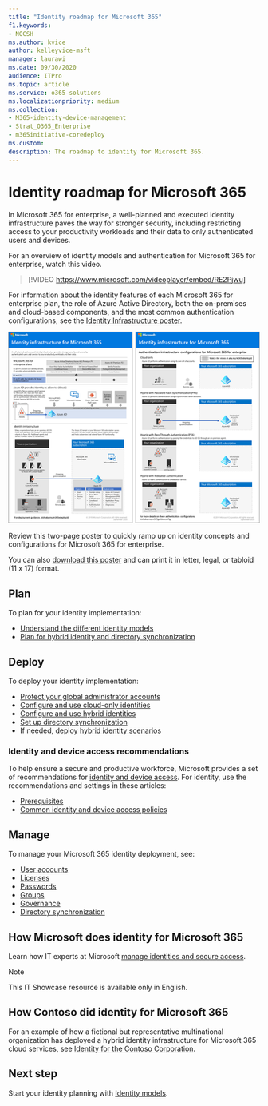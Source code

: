 ```yaml
---
title: "Identity roadmap for Microsoft 365"
f1.keywords:
- NOCSH
ms.author: kvice
author: kelleyvice-msft
manager: laurawi
ms.date: 09/30/2020
audience: ITPro
ms.topic: article
ms.service: o365-solutions
ms.localizationpriority: medium
ms.collection: 
- M365-identity-device-management
- Strat_O365_Enterprise
- m365initiative-coredeploy
ms.custom:
description: The roadmap to identity for Microsoft 365.
---
```


# Identity roadmap for Microsoft 365

In Microsoft 365 for enterprise, a well-planned and executed identity infrastructure paves the way for stronger security, including restricting access to your productivity workloads and their data to only authenticated users and devices.

For an overview of identity models and authentication for Microsoft 365 for enterprise, watch this video.

<p> </p>

> [!VIDEO https://www.microsoft.com/videoplayer/embed/RE2Pjwu]

For information about the identity features of each Microsoft 365 for enterprise plan, the role of Azure Active Directory, both the on-premises and cloud-based components, and the most common authentication configurations, see the [Identity Infrastructure poster](../downloads/m365e-identity-infra.pdf).

[![The Identity Infrastructure poster.](../downloads/m365e-identity-infra.png)](../downloads/m365e-identity-infra.pdf)

Review this two-page poster to quickly ramp up on identity concepts and configurations for Microsoft 365 for enterprise.

You can also [download this poster](https://github.com/MicrosoftDocs/microsoft-365-docs/raw/public/microsoft-365/downloads/m365e-identity-infra.pdf) and can print it in letter, legal, or tabloid (11 x 17) format.

## Plan

To plan for your identity implementation:

- [Understand the different identity models](about-microsoft-365-identity.md)
- [Plan for hybrid identity and directory synchronization](plan-for-directory-synchronization.md)

## Deploy

To deploy your identity implementation:

- [Protect your global administrator accounts](protect-your-global-administrator-accounts.md)
- [Configure and use cloud-only identities](cloud-only-identities.md)
- [Configure and use hybrid identities](prepare-for-directory-synchronization.md)
- [Set up directory synchronization](set-up-directory-synchronization.md)
- If needed, deploy [hybrid identity scenarios](hybrid-solutions.md)

### Identity and device access recommendations

To help ensure a secure and productive workforce, Microsoft provides a set of recommendations for [identity and device access](../security/office-365-security/microsoft-365-policies-configurations.md). For identity, use the recommendations and settings in these articles:

- [Prerequisites](../security/office-365-security/identity-access-prerequisites.md)
- [Common identity and device access policies](../security/office-365-security/identity-access-policies.md)

## Manage

To manage your Microsoft 365 identity deployment, see:

- [User accounts](manage-microsoft-365-accounts.md)
- [Licenses](assign-licenses-to-user-accounts.md)
- [Passwords](manage-microsoft-365-passwords.md)
- [Groups](manage-microsoft-365-groups.md)
- [Governance](manage-microsoft-365-identity-governance.md)
- [Directory synchronization](view-directory-synchronization-status.md)

## How Microsoft does identity for Microsoft 365

Learn how IT experts at Microsoft [manage identities and secure access](https://www.microsoft.com/en-us/itshowcase/managing-user-identities-and-secure-access-at-microsoft).

>[!Note]
>This IT Showcase resource is available only in English.
>

## How Contoso did identity for Microsoft 365

For an example of how a fictional but representative multinational organization has deployed a hybrid identity infrastructure for Microsoft 365 cloud services, see [Identity for the Contoso Corporation](contoso-identity.md).

## Next step

Start your identity planning with [Identity models](about-microsoft-365-identity.md).
